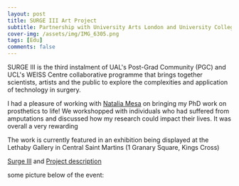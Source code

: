 ```yaml
---
layout: post
title: SURGE III Art Project 
subtitle: Partnership with University Arts London and University College London
cover-img: /assets/img/IMG_6305.png
tags: [Edu]
comments: false
---
```

SURGE III is the third instalment of UAL's Post-Grad Community (PGC) and UCL's WEISS Centre collaborative programme that brings together scientists, artists and the public to explore the complexities and application of technology in surgery.

I had a pleasure of working with [Natalia Mesa](https://www.nataliamesart.com/) on bringing my PhD work on prosthetics to life! We workshopped with individuals who had suffered from amputations and discussed how my research could impact their lives. It was overall a very rewarding 

The work is currently featured in an exhibition being displayed at the Lethaby Gallery in Central Saint Martins (1 Granary Square, Kings Cross)

[Surge III](https://www.arts.ac.uk/study-at-ual/postgraduate-study/postgraduate-community/stories/surge-iii-layers-of-perception-by-natalia-mesa) and [Project description](https://www.arts.ac.uk/study-at-ual/postgraduate-study/postgraduate-community/stories/prosthetics-layers-of-perception-natalia-mesa-echavarrias-surge-iii-artist-residency-workshop-report)

some picture below of the event: 

<img src="/assets/img/surge1.jpg" alt="">
<img src="/assets/img/surge3.jpg" alt="">
<img src="/assets/img/surge5.jpg" alt="">
<img src="/assets/img/surge6.jpg" alt="">
<img src="/assets/img/surge7.jpg" alt="">
<img src="/assets/img/surge8.jpg" alt="">
<img src="/assets/img/surge9.jpg" alt="">
